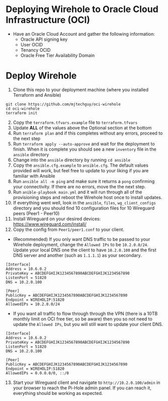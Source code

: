 # Deploying Wirehole to Oracle Cloud Infrastructure (OCI)

* Have an Oracle Cloud Account and gather the following information:
  * Oracle API signing key
  * User OCID
  * Tenancy OCID
  * Oracle Free Tier Availability Domain

# Deploy Wirehole
1. Clone this repo to your deployment machine (where you installed Terraform and Ansible)

```
git clone https://github.com/mjtechguy/oci-wirehole
cd oci-wirehole
terraform init
```
2. Copy the `terraform.tfvars.example` file to `terraform.tfvars`
3. Update **ALL** of the values above the Optional section at the bottom
4. Run `terraform plan` and if this completes without any errors, proceed to the next step
5. Run `terraform apply --auto-approve` and wait for the deployment to finish. When it is complete you should see a new `inventory` file in the `ansible` directory
6. Change into the `ansible` directory by running `cd ansible`
7. Copy the `ansible.cfg.example` to `ansible.cfg`. The default values provided will work, but feel free to update to your liking if you are familiar with Ansible
8. Run `ansible all -m ping` and make sure it returns a `pong` confirming your connectivity. If there are no errors, move the the next step.
9. Run `anible-playbook main.yml` and it will run through all of the provisioning steps and reboot the Wirehole host once to install updates.
10. If everything went well, look in the `ansible`, `files`, `wg_client_configs` directory and you should find 10 configuration files for 10 Wireguard peers (Peer1 - Peer10)
11. Install Wireguard on your desired devices: https://www.wireguard.com/install/
12. Copy the config from `Peer1/peer1.conf` to your client.
  * (Recommended) If you only want DNS traffic to be passed to your Wirehole deployment, change the `Allowed IPs` to be `10.2.0.0/24`. Update your local DNS one the client to have `10.2.0.100` and the first DNS server and another (such as `1.1.1.1`) as your secondary.
  ```
[Interface]
Address = 10.6.0.2
PrivateKey = ABCDEFGHIJK1234567890ABCDEFGHIJK1234567890
ListenPort = 51820
DNS = 10.2.0.100

[Peer]
PublicKey = ABCDEFGHIJK1234567890ABCDEFGHIJK1234567890
Endpoint = WIREHOLIP:51820
AllowedIPs = 10.2.0.0/24
  ```
  * If you want all traffic to flow through through the VPN (there is a 10TB monthly limit on OCI free tier, so be aware) then you so not need to update the `Allowed IPs`, but you will still want to update your client DNS.
  ```
  [Interface]
Address = 10.6.0.2
PrivateKey = ABCDEFGHIJK1234567890ABCDEFGHIJK1234567890
ListenPort = 51820
DNS = 10.2.0.100

[Peer]
PublicKey = ABCDEFGHIJK1234567890ABCDEFGHIJK1234567890
Endpoint = WIREHOLIP:51820
AllowedIPs = 0.0.0.0/0, ::/0
  ```
13. Start your Wireguard client and navigate to `http://10.2.0.100/admin` in your browser to reach the Pi-Hole admin panel. If you can reach it, everything should be working as expected.